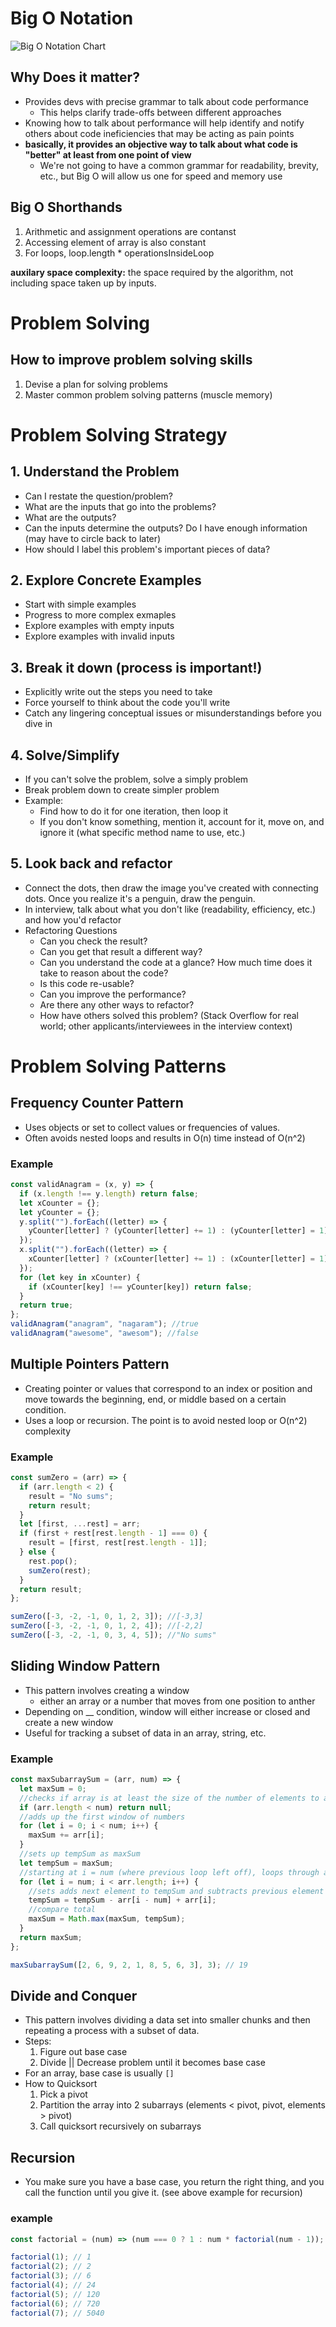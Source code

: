 # Big O Notation

![Big O Notation Chart](images/big-o-chart.png)

## Why Does it matter?

- Provides devs with precise grammar to talk about code performance
  - This helps clarify trade-offs between different approaches
- Knowing how to talk about performance will help identify and notify others about code ineficiencies that may be acting as pain points
- **basically, it provides an objective way to talk about what code is "better" at least from one point of view**
  - We're not going to have a common grammar for readability, brevity, etc., but Big O will allow us one for speed and memory use

## Big O Shorthands

1. Arithmetic and assignment operations are contanst
2. Accessing element of array is also constant
3. For loops, loop.length \* operationsInsideLoop

**auxilary space complexity:** the space required by the algorithm, not including space taken up by inputs.

# Problem Solving

## How to improve problem solving skills

1. Devise a plan for solving problems
2. Master common problem solving patterns (muscle memory)

# Problem Solving Strategy

## 1. Understand the Problem

- Can I restate the question/problem?
- What are the inputs that go into the problems?
- What are the outputs?
- Can the inputs determine the outputs? Do I have enough information (may have to circle back to later)
- How should I label this problem's important pieces of data?

## 2. Explore Concrete Examples

- Start with simple examples
- Progress to more complex exmaples
- Explore examples with empty inputs
- Explore examples with invalid inputs

## 3. Break it down (process is important!)

- Explicitly write out the steps you need to take
- Force yourself to think about the code you'll write
- Catch any lingering conceptual issues or misunderstandings before you dive in

## 4. Solve/Simplify

- If you can't solve the problem, solve a simply problem
- Break problem down to create simpler problem
- Example:
  - Find how to do it for one iteration, then loop it
  - If you don't know something, mention it, account for it, move on, and ignore it (what specific method name to use, etc.)

## 5. Look back and refactor

- Connect the dots, then draw the image you've created with connecting dots. Once you realize it's a penguin, draw the penguin.
- In interview, talk about what you don't like (readability, efficiency, etc.) and how you'd refactor
- Refactoring Questions
  - Can you check the result?
  - Can you get that result a different way?
  - Can you understand the code at a glance? How much time does it take to reason about the code?
  - Is this code re-usable?
  - Can you improve the performance?
  - Are there any other ways to refactor?
  - How have others solved this problem? (Stack Overflow for real world; other applicants/interviewees in the interview context)

# Problem Solving Patterns

## Frequency Counter Pattern

- Uses objects or set to collect values or frequencies of values.
- Often avoids nested loops and results in O(n) time instead of O(n^2)

### Example

```javascript
const validAnagram = (x, y) => {
  if (x.length !== y.length) return false;
  let xCounter = {};
  let yCounter = {};
  y.split("").forEach((letter) => {
    yCounter[letter] ? (yCounter[letter] += 1) : (yCounter[letter] = 1);
  });
  x.split("").forEach((letter) => {
    xCounter[letter] ? (xCounter[letter] += 1) : (xCounter[letter] = 1);
  });
  for (let key in xCounter) {
    if (xCounter[key] !== yCounter[key]) return false;
  }
  return true;
};
validAnagram("anagram", "nagaram"); //true
validAnagram("awesome", "awesom"); //false
```

## Multiple Pointers Pattern

- Creating pointer or values that correspond to an index or position and move towards the beginning, end, or middle based on a certain condition.
- Uses a loop or recursion. The point is to avoid nested loop or O(n^2) complexity

### Example

```javascript
const sumZero = (arr) => {
  if (arr.length < 2) {
    result = "No sums";
    return result;
  }
  let [first, ...rest] = arr;
  if (first + rest[rest.length - 1] === 0) {
    result = [first, rest[rest.length - 1]];
  } else {
    rest.pop();
    sumZero(rest);
  }
  return result;
};

sumZero([-3, -2, -1, 0, 1, 2, 3]); //[-3,3]
sumZero([-3, -2, -1, 0, 1, 2, 4]); //[-2,2]
sumZero([-3, -2, -1, 0, 3, 4, 5]); //"No sums"
```

## Sliding Window Pattern

- This pattern involves creating a window
  - either an array or a number that moves from one position to anther
- Depending on \_\_ condition, window will either increase or closed and create a new window
- Useful for tracking a subset of data in an array, string, etc.

### Example

```javascript
const maxSubarraySum = (arr, num) => {
  let maxSum = 0;
  //checks if array is at least the size of the number of elements to add together
  if (arr.length < num) return null;
  //adds up the first window of numbers
  for (let i = 0; i < num; i++) {
    maxSum += arr[i];
  }
  //sets up tempSum as maxSum
  let tempSum = maxSum;
  //starting at i = num (where previous loop left off), loops through array
  for (let i = num; i < arr.length; i++) {
    //sets adds next element to tempSum and subtracts previous element
    tempSum = tempSum - arr[i - num] + arr[i];
    //compare total
    maxSum = Math.max(maxSum, tempSum);
  }
  return maxSum;
};

maxSubarraySum([2, 6, 9, 2, 1, 8, 5, 6, 3], 3); // 19
```

## Divide and Conquer

- This pattern involves dividing a data set into smaller chunks and then repeating a process with a subset of data.
- Steps:
  1.  Figure out base case
  2.  Divide || Decrease problem until it becomes base case
- For an array, base case is usually `[]`
- How to Quicksort
  1. Pick a pivot
  2. Partition the array into 2 subarrays (elements < pivot, pivot, elements > pivot)
  3. Call quicksort recursively on subarrays

## Recursion

- You make sure you have a base case, you return the right thing, and you call the function until you give it. (see above example for recursion)

### example

```javascript
const factorial = (num) => (num === 0 ? 1 : num * factorial(num - 1));

factorial(1); // 1
factorial(2); // 2
factorial(3); // 6
factorial(4); // 24
factorial(5); // 120
factorial(6); // 720
factorial(7); // 5040
```
